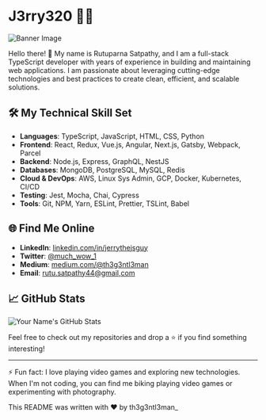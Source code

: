 # J3rry320 👨‍💻

![Banner Image](https://media.licdn.com/dms/image/C5116AQHwy15PaXkPRw/profile-displaybackgroundimage-shrink_350_1400/0/1557428553398?e=1686182400&v=beta&t=t7YXLCUzt7TNhcWwt45i7cCMQGfFEzl-wHyXnC8qW24)

Hello there! 👋 My name is Rutuparna Satpathy, and I am a full-stack TypeScript developer with years of experience in building and maintaining web applications. I am passionate about leveraging cutting-edge technologies and best practices to create clean, efficient, and scalable solutions.

## 🛠 My Technical Skill Set

-   **Languages**: TypeScript, JavaScript, HTML, CSS, Python
-   **Frontend**: React, Redux, Vue.js, Angular, Next.js, Gatsby, Webpack, Parcel
-   **Backend**: Node.js, Express, GraphQL, NestJS
-   **Databases**: MongoDB, PostgreSQL, MySQL, Redis
-   **Cloud & DevOps**: AWS, Linux Sys Admin, GCP, Docker, Kubernetes, CI/CD
-   **Testing**: Jest, Mocha, Chai, Cypress
-   **Tools**: Git, NPM, Yarn, ESLint, Prettier, TSLint, Babel


## 🌐 Find Me Online
-   **LinkedIn**: [linkedin.com/in/jerrythejsguy](https://linkedin.com/in/jerrythejsguy)
-   **Twitter**: [@much_wow_1](https://twitter.com/much_wow_1)
-   **Medium**: [medium.com/@th3g3ntl3man](https://medium.com/@th3g3ntl3man)
-   **Email**: [rutu.satpathy44@gmail,com](mailto:rutu.satpathy44@gmail,com)

## 📈 GitHub Stats

![Your Name's GitHub Stats](https://github-readme-stats.vercel.app/api?username=j3rry320&show_icons=true&theme=default)

Feel free to check out my repositories and drop a ⭐ if you find something interesting!

----------

⚡ Fun fact: I love playing video games and exploring new technologies. When I'm not coding, you can find me biking playing video games or experimenting with photography.




This README was written with ❤️  by th3g3ntl3man_
